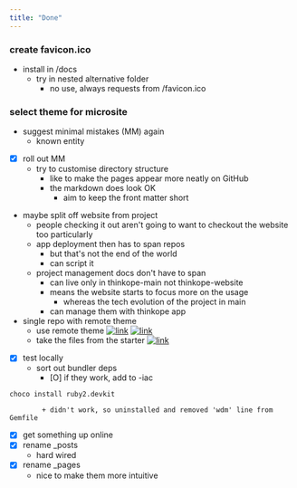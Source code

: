 ```yaml
---
title: "Done"
---
```


### create favicon.ico
+ install in /docs
    + try in nested alternative folder
        - no use, always requests from /favicon.ico

### select theme for microsite
+ suggest minimal mistakes (MM) again
    + known entity
+ [x] roll out MM
    + try to customise directory structure
        + like to make the pages appear more neatly on GitHub
        + the markdown does look OK
            + aim to keep the front matter short
+ maybe split off website from project
    + people checking it out aren't going to want to checkout the website too particularly
    + app deployment then has to span repos
        + but that's not the end of the world
        + can script it
    + project management docs don't have to span
        + can live only in thinkope-main not thinkope-website
        + means the website starts to focus more on the usage
            + whereas the tech evolution of the project in main
        + can manage them with thinkope app
+ single repo with remote theme
    + use remote theme
[![link]()](https://github.blog/2017-11-29-use-any-theme-with-github-pages/)
[![link]()](https://github.com/mmistakes/minimal-mistakes#remote-theme-method)
    + take the files from the starter
[![link]()](https://github.com/mmistakes/mm-github-pages-starter)
+ [X] test locally
    + sort out bundler deps
        + [O] if they work, add to -iac
```
choco install ruby2.devkit
```
            + didn't work, so uninstalled and removed 'wdm' line from Gemfile
+ [X] get something up online
+ [x] rename _posts
    - hard wired
+ [X] rename _pages
    + nice to make them more intuitive


